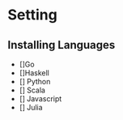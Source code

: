 # Setting

## Installing Languages
- []Go
- []Haskell
- [] Python
- [] Scala
- [] Javascript
- [] Julia

##
